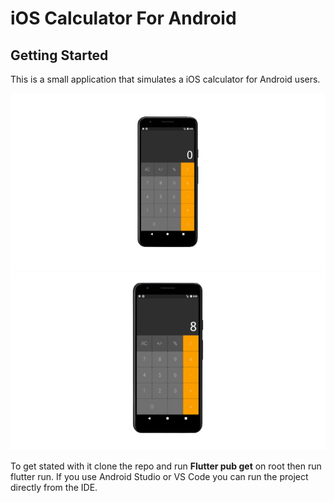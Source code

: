 # iOS Calculator For Android

## Getting Started

This is a small application that simulates a iOS calculator for Android users.

![](assets/printt.png)
![](assets/print-png.png)


To get stated with it clone the repo and run **Flutter pub get** on root then run flutter run. If you use Android Studio or VS Code you can run the project directly from the IDE.

